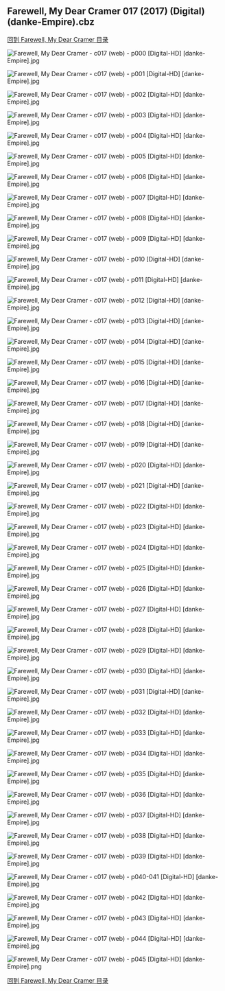 ## Farewell, My Dear Cramer 017 (2017) (Digital) (danke-Empire).cbz


[回到 Farewell, My Dear Cramer 目录](https://github.com/alicewish/markdown/blob/master/series/Farewell-My-Dear-Cramer.md)


![Farewell, My Dear Cramer - c017 (web) - p000 [Digital-HD] [danke-Empire].jpg](https://wx1.sinaimg.cn/large/6a9fdecagy1fo5uf9jtesj21j82cwe4g.jpg)

![Farewell, My Dear Cramer - c017 (web) - p001 [Digital-HD] [danke-Empire].jpg](https://wx1.sinaimg.cn/large/6a9fdecagy1fo5ufekwi7j21kl2cwb29.jpg)

![Farewell, My Dear Cramer - c017 (web) - p002 [Digital-HD] [danke-Empire].jpg](https://wx1.sinaimg.cn/large/6a9fdecagy1fo5ufk6l0kj21kl2cwe81.jpg)

![Farewell, My Dear Cramer - c017 (web) - p003 [Digital-HD] [danke-Empire].jpg](https://wx1.sinaimg.cn/large/6a9fdecagy1fo5ufqbwh8j21kl2cw4qp.jpg)

![Farewell, My Dear Cramer - c017 (web) - p004 [Digital-HD] [danke-Empire].jpg](https://wx1.sinaimg.cn/large/6a9fdecagy1fo5ufvqz4lj21kl2cw7wh.jpg)

![Farewell, My Dear Cramer - c017 (web) - p005 [Digital-HD] [danke-Empire].jpg](https://wx1.sinaimg.cn/large/6a9fdecagy1fo5ug3qk85j21kl2cwnpd.jpg)

![Farewell, My Dear Cramer - c017 (web) - p006 [Digital-HD] [danke-Empire].jpg](https://wx1.sinaimg.cn/large/6a9fdecagy1fo5ug8ipluj21kl2cw7vk.jpg)

![Farewell, My Dear Cramer - c017 (web) - p007 [Digital-HD] [danke-Empire].jpg](https://wx1.sinaimg.cn/large/6a9fdecagy1fo5uge7rwxj21kl2cwe81.jpg)

![Farewell, My Dear Cramer - c017 (web) - p008 [Digital-HD] [danke-Empire].jpg](https://wx1.sinaimg.cn/large/6a9fdecagy1fo5ugmyasej21kl2cw1kx.jpg)

![Farewell, My Dear Cramer - c017 (web) - p009 [Digital-HD] [danke-Empire].jpg](https://wx1.sinaimg.cn/large/6a9fdecagy1fo5ugs0pdqj21kl2cwazj.jpg)

![Farewell, My Dear Cramer - c017 (web) - p010 [Digital-HD] [danke-Empire].jpg](https://wx1.sinaimg.cn/large/6a9fdecagy1fo5ugxhbyij21kl2cw4qp.jpg)

![Farewell, My Dear Cramer - c017 (web) - p011 [Digital-HD] [danke-Empire].jpg](https://wx1.sinaimg.cn/large/6a9fdecagy1fo5uh1vx5uj21kl2cwh3h.jpg)

![Farewell, My Dear Cramer - c017 (web) - p012 [Digital-HD] [danke-Empire].jpg](https://wx1.sinaimg.cn/large/6a9fdecagy1fo5uh6zntdj21kl2cwnpd.jpg)

![Farewell, My Dear Cramer - c017 (web) - p013 [Digital-HD] [danke-Empire].jpg](https://wx1.sinaimg.cn/large/6a9fdecagy1fo5uhbhj9cj21kl2cwnkp.jpg)

![Farewell, My Dear Cramer - c017 (web) - p014 [Digital-HD] [danke-Empire].jpg](https://wx1.sinaimg.cn/large/6a9fdecagy1fo5uhhvolxj21kl2cwu0x.jpg)

![Farewell, My Dear Cramer - c017 (web) - p015 [Digital-HD] [danke-Empire].jpg](https://wx1.sinaimg.cn/large/6a9fdecagy1fo5uhn6oz3j21kl2cw4oy.jpg)

![Farewell, My Dear Cramer - c017 (web) - p016 [Digital-HD] [danke-Empire].jpg](https://wx1.sinaimg.cn/large/6a9fdecagy1fo5uhsr9d0j21kl2cwqv5.jpg)

![Farewell, My Dear Cramer - c017 (web) - p017 [Digital-HD] [danke-Empire].jpg](https://wx1.sinaimg.cn/large/6a9fdecagy1fo5uhzce8rj21kl2cwkjl.jpg)

![Farewell, My Dear Cramer - c017 (web) - p018 [Digital-HD] [danke-Empire].jpg](https://wx1.sinaimg.cn/large/6a9fdecagy1fo5ui57gpvj21kl2cw4qp.jpg)

![Farewell, My Dear Cramer - c017 (web) - p019 [Digital-HD] [danke-Empire].jpg](https://wx1.sinaimg.cn/large/6a9fdecagy1fo5uiahsdcj21kl2cw1kx.jpg)

![Farewell, My Dear Cramer - c017 (web) - p020 [Digital-HD] [danke-Empire].jpg](https://wx1.sinaimg.cn/large/6a9fdecagy1fo5uig7zm7j21kl2cw7wh.jpg)

![Farewell, My Dear Cramer - c017 (web) - p021 [Digital-HD] [danke-Empire].jpg](https://wx1.sinaimg.cn/large/6a9fdecagy1fo5uilq23ej21kl2cw4qp.jpg)

![Farewell, My Dear Cramer - c017 (web) - p022 [Digital-HD] [danke-Empire].jpg](https://wx1.sinaimg.cn/large/6a9fdecagy1fo5uit4opvj21kl2cwu0x.jpg)

![Farewell, My Dear Cramer - c017 (web) - p023 [Digital-HD] [danke-Empire].jpg](https://wx1.sinaimg.cn/large/6a9fdecagy1fo5uixxkq6j21kl2cwe81.jpg)

![Farewell, My Dear Cramer - c017 (web) - p024 [Digital-HD] [danke-Empire].jpg](https://wx1.sinaimg.cn/large/6a9fdecagy1fo5uj4r9ikj21kl2cwe81.jpg)

![Farewell, My Dear Cramer - c017 (web) - p025 [Digital-HD] [danke-Empire].jpg](https://wx1.sinaimg.cn/large/6a9fdecagy1fo5ujah0iej21kl2cwhdt.jpg)

![Farewell, My Dear Cramer - c017 (web) - p026 [Digital-HD] [danke-Empire].jpg](https://wx1.sinaimg.cn/large/6a9fdecagy1fo5ujfyb1uj21kl2cw4qp.jpg)

![Farewell, My Dear Cramer - c017 (web) - p027 [Digital-HD] [danke-Empire].jpg](https://wx1.sinaimg.cn/large/6a9fdecagy1fo5ujl6gynj21kl2cw4qp.jpg)

![Farewell, My Dear Cramer - c017 (web) - p028 [Digital-HD] [danke-Empire].jpg](https://wx1.sinaimg.cn/large/6a9fdecagy1fo5ujpljsdj21kl2cw4qp.jpg)

![Farewell, My Dear Cramer - c017 (web) - p029 [Digital-HD] [danke-Empire].jpg](https://wx1.sinaimg.cn/large/6a9fdecagy1fo5ujvt95xj21kl2cw7wh.jpg)

![Farewell, My Dear Cramer - c017 (web) - p030 [Digital-HD] [danke-Empire].jpg](https://wx1.sinaimg.cn/large/6a9fdecagy1fo5uk1aa00j21kl2cw1kx.jpg)

![Farewell, My Dear Cramer - c017 (web) - p031 [Digital-HD] [danke-Empire].jpg](https://wx1.sinaimg.cn/large/6a9fdecagy1fo5uk6fl2jj21kl2cwkjd.jpg)

![Farewell, My Dear Cramer - c017 (web) - p032 [Digital-HD] [danke-Empire].jpg](https://wx1.sinaimg.cn/large/6a9fdecagy1fo5ukbif34j21kl2cw1kx.jpg)

![Farewell, My Dear Cramer - c017 (web) - p033 [Digital-HD] [danke-Empire].jpg](https://wx1.sinaimg.cn/large/6a9fdecagy1fo5ukhi9wdj21kl2cwhdt.jpg)

![Farewell, My Dear Cramer - c017 (web) - p034 [Digital-HD] [danke-Empire].jpg](https://wx1.sinaimg.cn/large/6a9fdecagy1fo5uknuql3j21kl2cwnpd.jpg)

![Farewell, My Dear Cramer - c017 (web) - p035 [Digital-HD] [danke-Empire].jpg](https://wx1.sinaimg.cn/large/6a9fdecagy1fo5uks68s1j21kl2cw1kx.jpg)

![Farewell, My Dear Cramer - c017 (web) - p036 [Digital-HD] [danke-Empire].jpg](https://wx1.sinaimg.cn/large/6a9fdecagy1fo5ukyo9chj21kl2cwb29.jpg)

![Farewell, My Dear Cramer - c017 (web) - p037 [Digital-HD] [danke-Empire].jpg](https://wx1.sinaimg.cn/large/6a9fdecagy1fo5ul4c1iwj21kl2cwb29.jpg)

![Farewell, My Dear Cramer - c017 (web) - p038 [Digital-HD] [danke-Empire].jpg](https://wx1.sinaimg.cn/large/6a9fdecagy1fo5ul96ojej21kl2cwnnq.jpg)

![Farewell, My Dear Cramer - c017 (web) - p039 [Digital-HD] [danke-Empire].jpg](https://wx1.sinaimg.cn/large/6a9fdecagy1fo5ulfdydcj21kl2cwhdt.jpg)

![Farewell, My Dear Cramer - c017 (web) - p040-041 [Digital-HD] [danke-Empire].jpg](https://wx1.sinaimg.cn/large/6a9fdecagy1fo5ulvqrb7j21kw16oqv8.jpg)

![Farewell, My Dear Cramer - c017 (web) - p042 [Digital-HD] [danke-Empire].jpg](https://wx1.sinaimg.cn/large/6a9fdecagy1fo5um1uv8ej21kl2cw7wh.jpg)

![Farewell, My Dear Cramer - c017 (web) - p043 [Digital-HD] [danke-Empire].jpg](https://wx1.sinaimg.cn/large/6a9fdecagy1fo5um7ig95j21kl2cwe81.jpg)

![Farewell, My Dear Cramer - c017 (web) - p044 [Digital-HD] [danke-Empire].jpg](https://wx1.sinaimg.cn/large/6a9fdecagy1fo5umcuojaj21kl2cwhdt.jpg)

![Farewell, My Dear Cramer - c017 (web) - p045 [Digital-HD] [danke-Empire].png](https://wx1.sinaimg.cn/large/6a9fdecagy1flt7pva520j21kl2cw0np.jpg)

[回到 Farewell, My Dear Cramer 目录](https://github.com/alicewish/markdown/blob/master/series/Farewell-My-Dear-Cramer.md)

